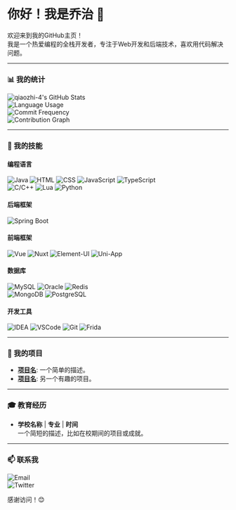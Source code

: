 # 你好！我是乔治 👋

欢迎来到我的GitHub主页！  
我是一个热爱编程的全栈开发者，专注于Web开发和后端技术，喜欢用代码解决问题。

---

### 📊 我的统计
![qiaozhi-4's GitHub Stats](https://github-readme-stats.vercel.app/api?username=qiaozhi-4&show_icons=true&theme=tokyonight&count_private=true&include_all_commits=true)  
![Language Usage](https://github-readme-stats.vercel.app/api/top-langs/?username=qiaozhi-4&layout=compact&theme=tokyonight&langs_count=8)  
![Commit Frequency](https://github-readme-streak-stats.herokuapp.com/?user=qiaozhi-4&theme=tokyonight)  
![Contribution Graph](https://github-readme-activity-graph.vercel.app/graph?username=qiaozhi-4&theme=tokyonight)

---

### 🔧 我的技能
#### 编程语言
![Java](https://img.shields.io/badge/Java-007396?style=for-the-badge&logo=java&logoColor=white)
![HTML](https://img.shields.io/badge/HTML-E34F26?style=for-the-badge&logo=html5&logoColor=white)
![CSS](https://img.shields.io/badge/CSS-1572B6?style=for-the-badge&logo=css3&logoColor=white)
![JavaScript](https://img.shields.io/badge/JavaScript-F7DF1E?style=for-the-badge&logo=javascript&logoColor=black)
![TypeScript](https://img.shields.io/badge/TypeScript-3178C6?style=for-the-badge&logo=typescript&logoColor=white)  
![C/C++](https://img.shields.io/badge/C%2FC++-00599C?style=for-the-badge&logo=c%2B%2B&logoColor=white)
![Lua](https://img.shields.io/badge/Lua-2C2D72?style=for-the-badge&logo=lua&logoColor=white)
![Python](https://img.shields.io/badge/Python-3776AB?style=for-the-badge&logo=python&logoColor=white)

#### 后端框架
![Spring Boot](https://img.shields.io/badge/Spring%20Boot-6DB33F?style=for-the-badge&logo=spring&logoColor=white)

#### 前端框架
![Vue](https://img.shields.io/badge/Vue.js-4FC08D?style=for-the-badge&logo=vue.js&logoColor=white)
![Nuxt](https://img.shields.io/badge/Nuxt.js-00C58E?style=for-the-badge&logo=nuxt.js&logoColor=white)
![Element-UI](https://img.shields.io/badge/Element--UI-409EFF?style=for-the-badge&logo=element&logoColor=white)
![Uni-App](https://img.shields.io/badge/Uni--App-2B9939?style=for-the-badge&logo=uni-app&logoColor=white)

#### 数据库
![MySQL](https://img.shields.io/badge/MySQL-4479A1?style=for-the-badge&logo=mysql&logoColor=white)
![Oracle](https://img.shields.io/badge/Oracle-F80000?style=for-the-badge&logo=oracle&logoColor=white)
![Redis](https://img.shields.io/badge/Redis-DC382D?style=for-the-badge&logo=redis&logoColor=white)  
![MongoDB](https://img.shields.io/badge/MongoDB-47A248?style=for-the-badge&logo=mongodb&logoColor=white)
![PostgreSQL](https://img.shields.io/badge/PostgreSQL-336791?style=for-the-badge&logo=postgresql&logoColor=white)

#### 开发工具
![IDEA](https://img.shields.io/badge/IDEA-000000?style=for-the-badge&logo=intellij-idea&logoColor=white)
![VSCode](https://img.shields.io/badge/VS%20Code-007ACC?style=for-the-badge&logo=visual-studio-code&logoColor=white)
![Git](https://img.shields.io/badge/Git-F05032?style=for-the-badge&logo=git&logoColor=white)
![Frida](https://img.shields.io/badge/Frida-000000?style=for-the-badge&logo=frida&logoColor=white)

---

### 🌟 我的项目
- **[项目名](链接)**: 一个简单的描述。
- **[项目名](链接)**: 另一个有趣的项目。

---

### 🎓 教育经历
- **学校名称** | **专业** | **时间**  
  一个简短的描述，比如在校期间的项目或成就。

---

### 📫 联系我
![Email](https://img.shields.io/badge/Email-xxx@example.com-D14836?style=flat-square&logo=gmail&logoColor=white)  
![Twitter](https://img.shields.io/badge/Twitter-@你的账号-1DA1F2?style=flat-square&logo=twitter&logoColor=white)

感谢访问！😊
